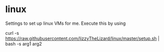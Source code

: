 # linux
Settings to set up linux VMs for me. Execute this by using

curl -s https://raw.githubusercontent.com/lizzyTheLizard/linux/master/setup.sh | bash -s arg1 arg2
